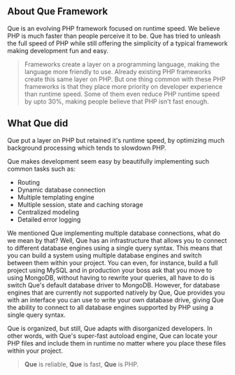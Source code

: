 ## About Que Framework
Que is an evolving PHP framework focused on runtime speed. We believe PHP is much faster than people perceive it to be.
Que has tried to unleash the full speed of PHP while still offering the simplicity of a typical framework making development fun and easy.

> Frameworks create a layer on a programming language, making the language more friendly to use.
Already existing PHP frameworks create this same layer on PHP. 
But one thing common with these PHP frameworks is that they place
more priority on developer experience than runtime speed. 
Some of them even reduce PHP runtime speed by upto 30%, making people believe that PHP isn't fast enough.

## What Que did
Que put a layer on PHP but retained it's runtime speed, by optimizing much background processing which tends to slowdown PHP.

Que makes development seem easy by beautifully implementing such common tasks such as:

- Routing
- Dynamic database connection
- Multiple templating engine
- Multiple session, state and caching storage
- Centralized modeling
- Detailed error logging

We mentioned Que implementing multiple database connections, what do we mean by that? 
Well, Que has an infrastructure that allows you to connect to different database engines
using a single query syntax. This means that you can build a system using multiple database engines
and switch between them within your project. You can even, for instance, build a full project using MySQL and in production
your boss ask that you move to using MongoDB, without having to rewrite your queries, all have to do 
is switch Que's default database driver to MongoDB. However, for database engines that are currently not
supported natively by Que, Que provides you with an interface you can use to write your own database drive,
giving Que the ability to connect to all database engines supported by PHP using a single query syntax.

Que is organized, but still, Que adapts with disorganized developers. 
In other words, with Que's super-fast autoload engine, Que can locate your PHP files 
and include them in runtime no matter where you place these files within your project.

> **Que** is reliable, **Que** is fast, **Que** is PHP.
